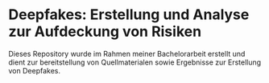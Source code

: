 # Deepfakes: Erstellung und Analyse zur Aufdeckung von Risiken
Dieses Repository wurde im Rahmen meiner Bachelorarbeit erstellt und dient zur bereitstellung von Quellmaterialen sowie Ergebnisse zur Erstellung von Deepfakes.
